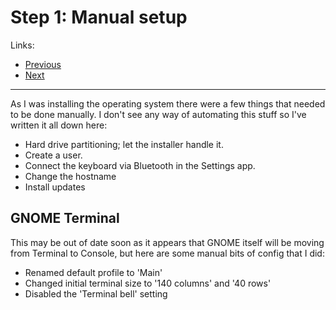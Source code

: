 # Step 1: Manual setup

Links:

- [Previous](../README.md)
- [Next](./02-AcquireRepo.md)

---

As I was installing the operating system there were a few things that needed to be done manually. I don't see any way of automating this stuff so I've written it all down here:

- Hard drive partitioning; let the installer handle it.
- Create a user.
- Connect the keyboard via Bluetooth in the Settings app.
- Change the hostname
- Install updates

## GNOME Terminal

This may be out of date soon as it appears that GNOME itself will be moving from Terminal to Console, but here are some manual bits of config that I did:

- Renamed default profile to 'Main'
- Changed initial terminal size to '140 columns' and '40 rows'
- Disabled the 'Terminal bell' setting
